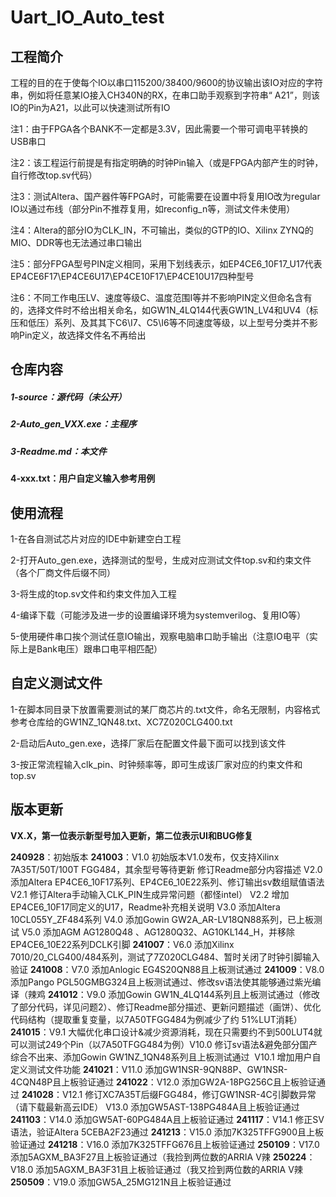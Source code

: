 # Uart_IO_Auto_test

## 工程简介

工程的目的在于使每个IO以串口115200/38400/9600的协议输出该IO对应的字符串，例如将任意某IO接入CH340N的RX，在串口助手观察到字符串“ A21”，则该IO的Pin为A21，以此可以快速测试所有IO



注1：由于FPGA各个BANK不一定都是3.3V，因此需要一个带可调电平转换的USB串口

注2：该工程运行前提是有指定明确的时钟Pin输入（或是FPGA内部产生的时钟，自行修改top.sv代码）

注3：测试Altera、国产器件等FPGA时，可能需要在设置中将复用IO改为regular IO以通过布线（部分Pin不推荐复用，如reconfig_n等，测试文件未使用）

注4：Altera的部分IO为CLK_IN，不可输出，类似的GTP的IO、Xilinx ZYNQ的MIO、DDR等也无法通过串口输出

注5：部分FPGA型号PIN定义相同，采用下划线表示，如EP4CE6_10F17_U17代表EP4CE6F17\EP4CE6U17\EP4CE10F17\EP4CE10U17四种型号

注6：不同工作电压LV、速度等级C、温度范围I等并不影响PIN定义但命名含有的，选择文件时不给出相关命名，如GW1N_4LQ144代表GW1N_LV4和UV4（标压和低压）系列、及其其下C6\I7、C5\I6等不同速度等级，以上型号分类并不影响Pin定义，故选择文件名不再给出

## 仓库内容

##### 1-source：源代码（未公开）

##### 2-Auto_gen_VXX.exe：主程序

##### 3-Readme.md：本文件

**4-xxx.txt：用户自定义输入参考用例**



## 使用流程

1-在各自测试芯片对应的IDE中新建空白工程

2-打开Auto_gen.exe，选择测试的型号，生成对应测试文件top.sv和约束文件（各个厂商文件后缀不同）

3-将生成的top.sv文件和约束文件加入工程

4-编译下载（可能涉及进一步的设置编译环境为systemverilog、复用IO等）

5-使用硬件串口挨个测试任意IO输出，观察电脑串口助手输出（注意IO电平（实际上是Bank电压）跟串口电平相匹配）



## 自定义测试文件

1-在脚本同目录下放置需要测试的某厂商芯片的.txt文件，命名无限制，内容格式参考仓库给的GW1NZ_1QN48.txt、XC7Z020CLG400.txt

2-启动后Auto_gen.exe，选择厂家后在配置文件最下面可以找到该文件

3-按正常流程输入clk_pin、时钟频率等，即可生成该厂家对应的约束文件和top.sv



## 版本更新

**VX.X，第一位表示新型号加入更新，第二位表示UI和BUG修复**

**240928**：初始版本
**241003**：V1.0 初始版本V1.0发布，仅支持Xilinx 7A35T/50T/100T FGG484，其余型号等待更新
                          修订Readme部分内容描述
                V2.0 添加Altera EP4CE6_10F17系列、EP4CE6_10E22系列、修订输出sv数组赋值语法
                V2.1 修订Altera手动输入CLK_PIN生成异常问题（都怪intel）
                V2.2 增加EP4CE6_10F17同定义的U17，Readme补充相关说明
                V3.0 添加Altera 10CL055Y_ZF484系列
                V4.0 添加Gowin GW2A_AR-LV18QN88系列，已上板测试
                V5.0 添加AGM AG1280Q48 、AG1280Q32、AG10KL144_H，并移除EP4CE6_10E22系列DCLK引脚
**241007**：V6.0 添加Xilinx 7010/20_CLG400/484系列，测试了7Z020CLG484、暂时关闭了时钟引脚输入验证
**241008**：V7.0 添加Anlogic EG4S20QN88且上板测试通过
**241009**：V8.0 添加Pango PGL50GMBG324且上板测试通过、修改sv语法使其能够通过紫光编译（辣鸡
**241012**：V9.0 添加Gowin GW1N_4LQ144系列且上板测试通过（修改了部分代码，详见问题2）、修订Readme部分描述、更新问题描述（画饼）、优化代码结构（提取重复变量，以7A50TFGG484为例减少了约 51%LUT消耗）
**241015**：V9.1 大幅优化串口设计&减少资源消耗，现在只需要约不到500LUT4就可以测试249个Pin（以7A50TFGG484为例）
​                V10.0 修订sv语法&避免部分国产综合不出来、添加Gowin GW1NZ_1QN48系列且上板测试通过
​                V10.1 增加用户自定义测试文件功能
**241021**：V11.0 添加GW1NSR-9QN88P、GW1NSR-4CQN48P且上板验证通过
**241022**：V12.0 添加GW2A-18PG256C且上板验证通过
**241028**：V12.1 修订XC7A35T后缀FGG484，修订GW1NSR-4C引脚数异常（请下载最新高云IDE）
                 V13.0 添加GW5AST-138PG484A且上板验证通过
**241103**：V14.0 添加GW5AT-60PG484A且上板验证通过
**241117**：V14.1 修正SV语法，验证Altera 5CEBA2F23通过
**241213**：V15.0 添加7K325TFFG900且上板验证通过
**241218**：V16.0 添加7K325TFFG676且上板验证通过
**250109**：V17.0 添加5AGXM_BA3F27且上板验证通过（我捡到两位数的ARRIA V辣
**250224**：V18.0 添加5AGXM_BA3F31且上板验证通过（我又捡到两位数的ARRIA V辣
**250509**：V19.0 添加GW5A_25MG121N且上板验证通过

